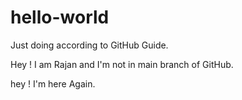 # hello-world
Just doing according to GitHub Guide.


Hey ! I am Rajan and I'm not in main branch of GitHub.


hey ! I'm here Again.
